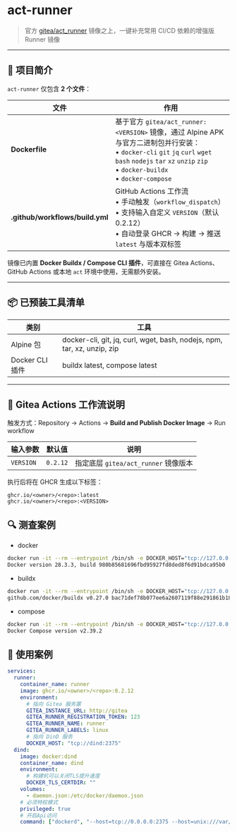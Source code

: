 # act-runner

> 官方 [gitea/act_runner](https://gitea.com/gitea/act_runner) 镜像之上，一键补充常用 CI/CD 依赖的增强版 Runner 镜像

---

## 📌 项目简介

`act-runner` 仅包含 **2 个文件**：

| 文件 | 作用 |
|------|------|
| **Dockerfile** | 基于官方 `gitea/act_runner:<VERSION>` 镜像，通过 Alpine APK 与官方二进制包并行安装：<br>• `docker-cli` `git` `jq` `curl` `wget` `bash` `nodejs` `tar` `xz` `unzip` `zip`<br>• `docker-buildx`<br>• `docker-compose` |
| **.github/workflows/build.yml** | GitHub Actions 工作流<br>• 手动触发（`workflow_dispatch`）<br>• 支持输入自定义 `VERSION`（默认 0.2.12）<br>• 自动登录 GHCR → 构建 → 推送 `latest` 与版本双标签 |

镜像已内置 **Docker Buildx / Compose CLI 插件**，可直接在 Gitea Actions、GitHub Actions 或本地 `act` 环境中使用，无需额外安装。

---

## 📦 已预装工具清单

| 类别 | 工具 |
|------|------|
| Alpine 包 | docker-cli, git, jq, curl, wget, bash, nodejs, npm, tar, xz, unzip, zip |
| Docker CLI 插件 | buildx latest, compose latest |

---

## 🔧 Gitea Actions 工作流说明

触发方式：Repository → Actions → **Build and Publish Docker Image** → Run workflow

| 输入参数 | 默认值 | 说明 |
|----------|--------|------|
| `VERSION` | `0.2.12` | 指定底层 `gitea/act_runner` 镜像版本 |

执行后将在 GHCR 生成以下标签：

```
ghcr.io/<owner>/<repo>:latest
ghcr.io/<owner>/<repo>:<VERSION>
```

## 🔍 测查案例

- docker
```bash
docker run -it --rm --entrypoint /bin/sh -e DOCKER_HOST="tcp://127.0.0.1:2375" ghcr.io/<owner>/<repo>:0.2.12 -c "docker -H \$DOCKER_HOST -v"
Docker version 28.3.3, build 980b85681696fbd95927fd8ded8f6d91bdca95b0
```

- buildx
```bash
docker run -it --rm --entrypoint /bin/sh -e DOCKER_HOST="tcp://127.0.0.1:2375" ghcr.io/<owner>/<repo>:0.2.12 -c "docker -H \$DOCKER_HOST buildx version"
github.com/docker/buildx v0.27.0 bac71def78b077ee6a2607119f88e291861b18ac
```

- compose
```bash
docker run -it --rm --entrypoint /bin/sh -e DOCKER_HOST="tcp://127.0.0.1:2375" ghcr.io/<owner>/<repo>:0.2.12 -c "docker -H \$DOCKER_HOST compose version"
Docker Compose version v2.39.2
```

## 🚀 使用案例

```yaml
services:
  runner:
    container_name: runner
    image: ghcr.io/<owner>/<repo>:0.2.12
    environment:
      # 指向 Gitea 服务置
      GITEA_INSTANCE_URL: http://gitea
      GITEA_RUNNER_REGISTRATION_TOKEN: 123
      GITEA_RUNNER_NAME: runner
      GITEA_RUNNER_LABELS: linux
      # 指向 DinD 服务
      DOCKER_HOST: "tcp://dind:2375"
  dind:
    image: docker:dind
    container_name: dind
    environment:
      # 构建机可以关闭TLS提升速度
      DOCKER_TLS_CERTDIR: ""
    volumes:
      - daemon.json:/etc/docker/daemon.json
    # 必须特权模式
    privileged: true
    # 开启Api访问
    command: ["dockerd", "--host=tcp://0.0.0.0:2375 --host=unix:///var/run/docker.sock"]
```
